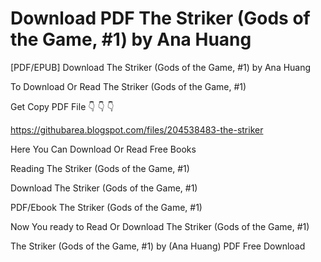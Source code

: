 # Download PDF The Striker (Gods of the Game, #1) by Ana Huang
[PDF/EPUB] Download The Striker (Gods of the Game, #1) by Ana Huang

To Download Or Read The Striker (Gods of the Game, #1)

Get Copy PDF File 👇 👇 👇

https://githubarea.blogspot.com/files/204538483-the-striker

Here You Can Download Or Read Free Books

Reading The Striker (Gods of the Game, #1)

Download The Striker (Gods of the Game, #1)

PDF/Ebook The Striker (Gods of the Game, #1)

Now You ready to Read Or Download The Striker (Gods of the Game, #1)

The Striker (Gods of the Game, #1) by (Ana Huang) PDF Free Download
